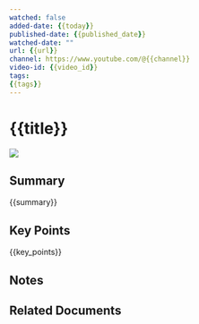 ```yaml
---
watched: false
added-date: {{today}}
published-date: {{published_date}}
watched-date: ""
url: {{url}}
channel: https://www.youtube.com/@{{channel}}
video-id: {{video_id}}
tags:
{{tags}}
---
```


# {{title}}

![]({{url}})

## Summary
{{summary}}

## Key Points
{{key_points}}

## Notes


## Related Documents

